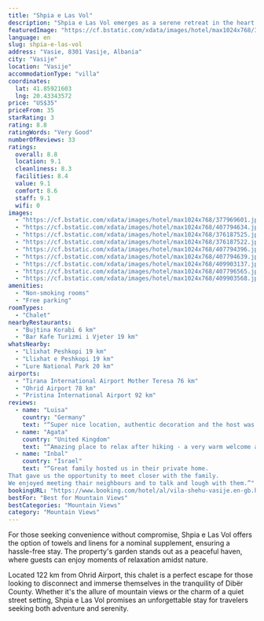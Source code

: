 ```yaml
---
title: "Shpia e Las Vol"
description: "Shpia e Las Vol emerges as a serene retreat in the heart of Vasije, Dibër County, offering guests a unique blend of tranquility and comfort with its garden and quiet street views."
featuredImage: "https://cf.bstatic.com/xdata/images/hotel/max1024x768/377969601.jpg?k=4b189dd9e1c71b71bf18f5da2831397350d6f00163e8ac8a7142183dcea7c17c&o=&hp=1"
language: en
slug: shpia-e-las-vol
address: "Vasie, 8301 Vasije, Albania"
city: "Vasije"
location: "Vasije"
accommodationType: "villa"
coordinates:
  lat: 41.85921603
  lng: 20.43343572
price: "US$35"
priceFrom: 35
starRating: 3
rating: 8.8
ratingWords: "Very Good"
numberOfReviews: 33
ratings:
  overall: 8.8
  location: 9.1
  cleanliness: 8.3
  facilities: 8.4
  value: 9.1
  comfort: 8.6
  staff: 9.1
  wifi: 0
images:
  - "https://cf.bstatic.com/xdata/images/hotel/max1024x768/377969601.jpg?k=4b189dd9e1c71b71bf18f5da2831397350d6f00163e8ac8a7142183dcea7c17c&o=&hp=1"
  - "https://cf.bstatic.com/xdata/images/hotel/max1024x768/407794634.jpg?k=639318c572984bdd8b4ccbe3a70b3717aa5c4008c6c7ece012ca5abec228e444&o=&hp=1"
  - "https://cf.bstatic.com/xdata/images/hotel/max1024x768/376187525.jpg?k=196d9ba860db44fd7a47245b057bbc2f7e3b423aa9a533082e03767808aa22ff&o=&hp=1"
  - "https://cf.bstatic.com/xdata/images/hotel/max1024x768/376187522.jpg?k=3d239939c515851181cbc4604939bbac18a6b0f120c608c2da0d2c018a6886b7&o=&hp=1"
  - "https://cf.bstatic.com/xdata/images/hotel/max1024x768/407794396.jpg?k=a19ac442faeac7a56476f1a12c46f7bd53ac4c87bbd764eca463d57ef548352c&o=&hp=1"
  - "https://cf.bstatic.com/xdata/images/hotel/max1024x768/407794639.jpg?k=79a5542273bc30926583dc1513037f835fc771a9523dff742dc30276a89f56e3&o=&hp=1"
  - "https://cf.bstatic.com/xdata/images/hotel/max1024x768/409903137.jpg?k=031caaa1288e358a2a03be043eb5c549d20aa6923c60c4f1e0650f260f21ff94&o=&hp=1"
  - "https://cf.bstatic.com/xdata/images/hotel/max1024x768/407796565.jpg?k=cc8b18ed9596483439f5474f90c5529fd209c164623d832657c71c98940d41ef&o=&hp=1"
  - "https://cf.bstatic.com/xdata/images/hotel/max1024x768/409903568.jpg?k=9e2c914558b099431313733981dbaf7e83b3f5cf6f0cd1b731c709e106269ade&o=&hp=1"
amenities:
  - "Non-smoking rooms"
  - "Free parking"
roomTypes:
  - "Chalet"
nearbyRestaurants:
  - "Bujtina Korabi 6 km"
  - "Bar Kafe Turizmi i Vjeter 19 km"
whatsNearby:
  - "Llixhat Peshkopi 19 km"
  - "Llixhat e Peshkopi 19 km"
  - "Lure National Park 20 km"
airports:
  - "Tirana International Airport Mother Teresa 76 km"
  - "Ohrid Airport 78 km"
  - "Pristina International Airport 92 km"
reviews:
  - name: "Luisa"
    country: "Germany"
    text: "“Super nice location, authentic decoration and the host was extremely friendly! You felt closer to the mountains, ready to go up the Korab Mountain 🌼”"
  - name: "Agata"
    country: "United Kingdom"
    text: "“Amazing place to relax after hiking - a very warm welcome and cozy feel of a homestay. Great chat with the hosts and lots of cuddles with chickens.”"
  - name: "Inbal"
    country: "Israel"
    text: "“Great family hosted us in their private home.
That gave us the opportunity to meet closer with the family.
We enjoyed meeting thair neighbours and to talk and lough with them.”"
bookingURL: "https://www.booking.com/hotel/al/vila-shehu-vasije.en-gb.html?aid=8035640"
bestFor: "Best for Mountain Views"
bestCategories: "Mountain Views"
category: "Mountain Views"
---
```


For those seeking convenience without compromise, Shpia e Las Vol offers the option of towels and linens for a nominal supplement, ensuring a hassle-free stay. The property's garden stands out as a peaceful haven, where guests can enjoy moments of relaxation amidst nature.

Located 122 km from Ohrid Airport, this chalet is a perfect escape for those looking to disconnect and immerse themselves in the tranquility of Dibër County. Whether it's the allure of mountain views or the charm of a quiet street setting, Shpia e Las Vol promises an unforgettable stay for travelers seeking both adventure and serenity.